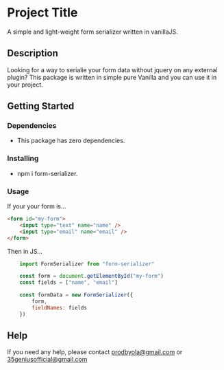 # Project Title

A simple and light-weight form serializer written in vanillaJS.

## Description

Looking for a way to serialie your form data without jquery on any external plugin? This package is written in simple pure Vanilla and you can use it in your project.

## Getting Started

### Dependencies

* This package has zero dependencies.

### Installing

* npm i form-serializer.

### Usage

If your your form is...
```html
<form id="my-form">
    <input type="text" name="name" />
    <input type="email" name="email" />
</form>
```

Then in JS...
```js
    import FormSerializer from "form-serializer"

    const form = document.getElementById("my-form")
    const fields = ["name", "email"]

    const formData = new FormSerializer({
        form,
        fieldNames: fields
    })
```

## Help

If you need any help, please contact prodbyola@gmail.com or 35geniusofficial@gmail.com
